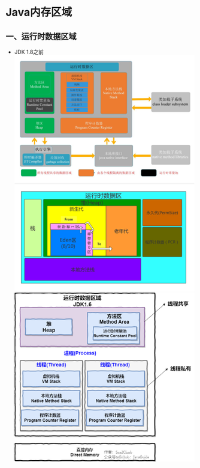# Java内存区域
## 一、运行时数据区域
 - JDK 1.8之前
![](/about/media/pic/java_memory_area.jpeg)
![](/about/media/pic/java_memory_area.jpg)
![](/about/media/pic/java_memory_area.png)
